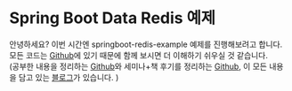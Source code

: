 # Spring Boot Data Redis 예제

안녕하세요? 이번 시간엔 springboot-redis-example 예제를 진행해보려고 합니다.  
모든 코드는 [Github](https://github.com/jojoldu/blog-code/tree/master/springboot-redis-example)에 있기 때문에 함께 보시면 더 이해하기 쉬우실 것 같습니다.  
(공부한 내용을 정리하는 [Github](https://github.com/jojoldu/blog-code)와 세미나+책 후기를 정리하는 [Github](https://github.com/jojoldu/review), 이 모든 내용을 담고 있는 [블로그](http://jojoldu.tistory.com/)가 있습니다. )<br/>
 